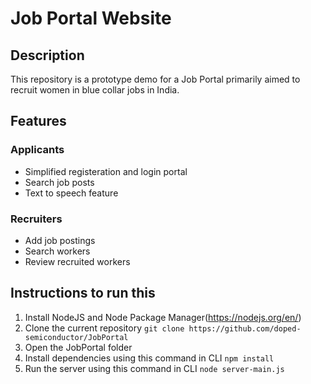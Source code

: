 # Job Portal Website

## Description

This repository is a prototype demo for a Job Portal primarily aimed to recruit women in blue collar jobs in India.

## Features

### Applicants
* Simplified registeration and login portal
* Search job posts
* Text to speech feature

### Recruiters
* Add job postings
* Search workers
* Review recruited workers

## Instructions to run this
1. Install NodeJS and Node Package Manager(https://nodejs.org/en/)
2. Clone the current repository
```git clone https://github.com/doped-semiconductor/JobPortal```
3. Open the JobPortal folder
4. Install dependencies using this command in CLI
```npm install```
5. Run the server using this command in CLI
```node server-main.js```
